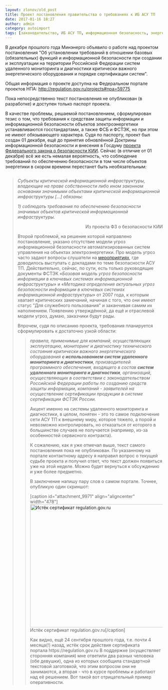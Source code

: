 ```yaml
---
layout: zlonov/old_post
title: Проект постановления правительства о требованиях к ИБ АСУ ТП
date: 2017-01-16 18:27
author: admin
category: autoimport
tags: [законодательство, ИБ АСУ ТП, информационная безопасность, энергетики]
---
```

В декабре прошлого года Минэнерго объявило о работе над проектом постановления "Об установлении требований в отношении базовых (обязательных) функций и информационной безопасности при создании и эксплуатации на территории Российской Федерации систем удаленного мониторинга и диагностики критически важного энергетического оборудования и порядке сертификации систем".

Общая информация о проекте доступна на Федеральном портале проектов НПА: <a href="http://regulation.gov.ru/projects#npa=59775">http://regulation.gov.ru/projects#npa=59775</a>

Пока непосредственно текст постановления не опубликован (в разработке) и доступен только паспорт проекта.

В качестве проблемы, решаемой постановлением, сформулирован тезис о том, что требования к средствам защиты информации и информационной безопасности объектов электроэнергетики устанавливаются госстандартами, а также ФСБ и ФСТЭК, но при этом не имеют обязывающего характера. Судя по паспорту, проект был создан 01 декабря, ещё до принятия обновлённой Доктрины информационной безопасности и внесения в Госдуму <a href="http://asozd2.duma.gov.ru/main.nsf/(Spravka)?OpenAgent&amp;RN=47571-7">проекта Федерального закона о безопасности КИИ</a>. Сейчас (в отличие от 01 декабря) всё же есть немалая вероятность, что соблюдение требований по обеспечению безопасности в том числе объектов энергетики в скором времени перестанет быть необязательным:

<div class="page" title="Page 26">
<div class="layoutArea">
<div class="column">
<blockquote><em>Субъекты критической информационной инфраструктуры, владеющие на праве собственности либо ином законном основании значимыми объектами критической информационной инфраструктуры [...] обязаны:</em>

<em>1) соблюдать требования по обеспечению безопасности значимых объектов критической информационной инфраструктуры.</em>
<p style="text-align: right;">Из проекта ФЗ о безопасности КИИ

<p style="text-align: left;">Второй проблемой, на решение которой направлено постановление, указано отсутствие модели угроз информационной безопасности автоматизированных систем управления на объектах электроэнергетики. Про модель угроз часто задают вопросы слушатели на <a href="https://zlonov.ru/tag/event/">мероприятиях</a>, где доводилось выступать с докладами по теме безопасности АСУ ТП. Действительно, сейчас, по сути, есть только руководящие документы ФСТЭК «<em>Базовая модель угроз безопасности информации в ключевых системах информационной инфраструктуры</em>» и «<em>Методика определения актуальных угроз безопасности информации в ключевых системах информационной инфраструктуры</em>» от 2007 года, к которым хватает критических замечаний, начиная с того, что они имеют статус "Для служебного пользования" и заканчивая самим их наполнением. Появлению утверждённой, да ещё и отраслевой модели угроз, думаю, заказчики будут рады.
<p style="text-align: left;">Впрочем, судя по описанию проекта, требования планируется сформулировать к достаточно узкой области:

<blockquote>
<p style="text-align: left;"><em>правила, применимые для компаний, осуществляющих эксплуатацию, мониторинг и диагностику технического состояния критически важного энергетического оборудования <strong>с использованием систем удаленного мониторинга и диагностики</strong>, производителей программного обеспечения, входящего в состав <strong>систем удаленного мониторинга и диагностики</strong>, организаций, осуществляющих в соответствии с законодательством Российской Федерации работы по созданию средств защиты информации, компаний - заявителей на осуществление сертификации продукции в системе сертификации ФСТЭК России.</em>

<p style="text-align: left;">Акцент именно на системы удаленного мониторинга и диагностики, в целом, понятен - это то самое подключение сети АСУ ТП к внешнему миру, которое тяжело, а порой и невозможно контролировать, но отказаться от которого в большинстве случаев не получается (например, из-за особенностей сервисного контракта).
<p style="text-align: left;">К сожалению, как я уже отмечал выше, текст самого постановления пока не опубликован. По указанному на портале контактному адресу я направил вопрос о текущей судьбе проекта и получил ответ, что текст должен появиться уже на этой неделе. Можно будет вернуться к обсуждению и уже более предметно.
<p style="text-align: left;">В заключение напишу пару слов о самом портале. Точнее, опубликую один скриншот:


[caption id="attachment_9971" align="aligncenter" width="478"]<a href="/assets/uploads/Истёк-сертификат-regulation.gov_.ru_.jpg"><img class="size-full wp-image-9971" src="/assets/uploads/Истёк-сертификат-regulation.gov_.ru_.jpg" alt="Истёк сертификат regulation.gov.ru" width="478" height="394" /></a> Истёк сертификат regulation.gov.ru[/caption]
<p style="text-align: left;">Как видно, ещё 24 сентября прошлого года, т.е. почти 4 месяца(!) назад, истёк срок действия сертификата портала https://regulation.gov.ru В поддержке (осуществляет сторонняя компания) мне ответили два разных человека (обе девушки), одна из которых сообщила стандартной текстовой заготовкой, что этим вопросом они не занимаются, а вторая - что в курсе проблемы и работают над её решением. Вот такой вот отрицательный пример оперативности.

</div>
</div>
</div>
